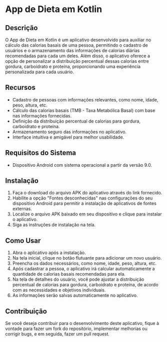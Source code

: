 # App de Dieta em Kotlin

## Descrição

O App de Dieta em Kotlin é um aplicativo desenvolvido para auxiliar no cálculo das calorias basais de uma pessoa, 
permitindo o cadastro de usuários e o armazenamento das informações de calorias diárias recomendadas para cada um deles.
Além disso, o aplicativo oferece a opção de personalizar a distribuição percentual dessas calorias entre gordura, carboidrato e proteína, proporcionando uma experiência personalizada para cada usuário.

## Recursos

- Cadastro de pessoas com informações relevantes, como nome, idade, peso, altura, etc.
- Cálculo das calorias basais (TMB - Taxa Metabólica Basal) com base nas informações fornecidas.
- Definição da distribuição percentual de calorias para gordura, carboidrato e proteína.
- Armazenamento seguro das informações no aplicativo.
- Interface intuitiva e amigável para melhor usabilidade.

## Requisitos do Sistema

- Dispositivo Android com sistema operacional a partir da versão 9.0.

## Instalação

1. Faça o download do arquivo APK do aplicativo através do link fornecido.
2. Habilite a opção "Fontes desconhecidas" nas configurações do seu dispositivo Android para permitir a instalação de aplicativos de fontes externas.
3. Localize o arquivo APK baixado em seu dispositivo e clique para instalar o aplicativo.
4. Siga as instruções de instalação na tela.

## Como Usar

1. Abra o aplicativo após a instalação.
2. Na tela inicial, clique no botão flutuante para adicionar um novo usuário.
3. Preencha os dados necessários, como nome, idade, peso, altura, etc.
4. Após cadastrar a pessoa, o aplicativo irá calcular automaticamente a quantidade de calorias basais recomendadas para ela.
5. Na tela de detalhes do usuário, você pode ajustar a distribuição percentual de calorias para gordura, carboidrato e proteína, de acordo com as necessidades e objetivos individuais.
6. As informações serão salvas automaticamente no aplicativo.

## Contribuição

Se você deseja contribuir para o desenvolvimento deste aplicativo, fique à vontade para fazer um fork do repositório, implementar melhorias ou corrigir bugs, e em seguida, fazer um pull request.
